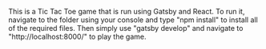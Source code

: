 This is a Tic Tac Toe game that is run using Gatsby and React. To run it, navigate to the folder using your console and type "npm install" to install all of the required files. Then simply use "gatsby develop" and navigate to "http://localhost:8000/" to play the game.
